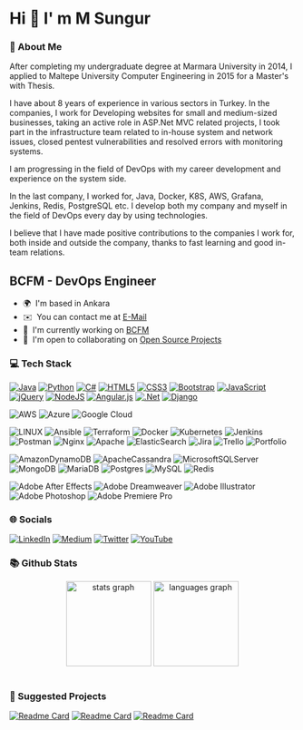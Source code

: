 
Hi 👋 I' m M Sungur
===============================

<h3>💫 About Me</h3>
After completing my undergraduate degree at Marmara University in 2014, I applied to Maltepe University Computer Engineering in 2015 for a Master's with Thesis.

I have about 8 years of experience in various sectors in Turkey. In the companies, I work for
Developing websites for small and medium-sized businesses, taking an active role in ASP.Net MVC related projects,
I took part in the infrastructure team related to in-house system and network issues, closed pentest vulnerabilities and resolved errors with monitoring systems.

I am progressing in the field of DevOps with my career development and experience on the system side.

In the last company, I worked for, Java, Docker, K8S, AWS, Grafana, Jenkins, Redis, PostgreSQL etc. I develop both my company and myself in the field of DevOps every day by using technologies.

I believe that I have made positive contributions to the companies I work for, both inside and outside the company, thanks to fast learning and good in-team relations.

BCFM - DevOps Engineer
--------------------------------------

* 🌍  I'm based in Ankara
* ✉️  You can contact me at [E-Mail](mailto:mehmetsungur90@gmail.com)
* 🚀  I'm currently working on [BCFM](https://bestcloudfor.me/)
* 🤝  I'm open to collaborating on [Open Source Projects](https://www.linux.org/)

<h3>💻 Tech Stack</h3>
<p> 
  <a href="https://www.java.com/tr/"><img src="https://img.shields.io/badge/java-%23ED8B00.svg?style=for-the-badge&amp;logo=java&amp;logoColor=white" alt="Java"></a> <a href="https://www.python.org/"><img src="https://img.shields.io/badge/python-3670A0?style=for-the-badge&amp;logo=python&amp;logoColor=ffdd54" alt="Python"></a> <a href="https://learn.microsoft.com/en-us/dotnet/csharp/"><img src="https://img.shields.io/badge/c%23-%23239120.svg?style=for-the-badge&amp;logo=c-sharp&amp;logoColor=white" alt="C#"></a> <a href="https://tr.wikipedia.org/wiki/HTML5"><img src="https://img.shields.io/badge/html5-%23E34F26.svg?style=for-the-badge&amp;logo=html5&amp;logoColor=white" alt="HTML5"></a> <a href="https://en.wikipedia.org/wiki/CSS"><img src="https://img.shields.io/badge/css3-%231572B6.svg?style=for-the-badge&amp;logo=css3&amp;logoColor=white" alt="CSS3"></a> <a href="https://getbootstrap.com/"><img src="https://img.shields.io/badge/bootstrap-%23563D7C.svg?style=for-the-badge&amp;logo=bootstrap&amp;logoColor=white" alt="Bootstrap"></a> <a href="https://www.javascript.com/"><img src="https://img.shields.io/badge/javascript-%23323330.svg?style=for-the-badge&amp;logo=javascript&amp;logoColor=%23F7DF1E" alt="JavaScript"></a> <a href="https://jquery.com/"><img src="https://img.shields.io/badge/jquery-%230769AD.svg?style=for-the-badge&amp;logo=jquery&amp;logoColor=white" alt="jQuery"></a> <a href="https://nodejs.org/en"><img src="https://img.shields.io/badge/node.js-6DA55F?style=for-the-badge&amp;logo=node.js&amp;logoColor=white" alt="NodeJS"></a> <a href="https://angularjs.org/"><img src="https://img.shields.io/badge/angular.js-%23E23237.svg?style=for-the-badge&amp;logo=angularjs&amp;logoColor=white" alt="Angular.js"></a> <a href="https://learn.microsoft.com/tr-tr/dotnet/welcome"><img src="https://img.shields.io/badge/.NET-5C2D91?style=for-the-badge&amp;logo=.net&amp;logoColor=white" alt=".Net"></a> <a href="https://www.djangoproject.com/"><img src="https://img.shields.io/badge/django-%23092E20.svg?style=for-the-badge&amp;logo=django&amp;logoColor=white" alt="Django"></a> 
  
  <img src="https://img.shields.io/badge/AWS-%23FF9900.svg?style=for-the-badge&amp;logo=amazon-aws&amp;logoColor=white" alt="AWS"> <img src="https://img.shields.io/badge/azure-%230072C6.svg?style=for-the-badge&amp;logo=azure-devops&amp;logoColor=white" alt="Azure"> <img src="https://img.shields.io/badge/Google%20Cloud-%234285F4.svg?style=for-the-badge&amp;logo=google-cloud&amp;logoColor=white" alt="Google Cloud">
  
  <img src="https://img.shields.io/badge/Linux-FCC624?style=for-the-badge&amp;logo=linux&amp;logoColor=black" alt="LINUX"> <img src="https://img.shields.io/badge/ansible-%231A1918.svg?style=for-the-badge&amp;logo=ansible&amp;logoColor=white" alt="Ansible"> <img src="https://img.shields.io/badge/terraform-%235835CC.svg?style=for-the-badge&amp;logo=terraform&amp;logoColor=white" alt="Terraform"> <img src="https://img.shields.io/badge/docker-%230db7ed.svg?style=for-the-badge&amp;logo=docker&amp;logoColor=white" alt="Docker"> <img src="https://img.shields.io/badge/kubernetes-%23326ce5.svg?style=for-the-badge&amp;logo=kubernetes&amp;logoColor=white" alt="Kubernetes"> <img src="https://img.shields.io/badge/jenkins-%232C5263.svg?style=for-the-badge&amp;logo=jenkins&amp;logoColor=white" alt="Jenkins"> <img src="https://img.shields.io/badge/Postman-FF6C37?style=for-the-badge&amp;logo=postman&amp;logoColor=white" alt="Postman"> <img src="https://img.shields.io/badge/nginx-%23009639.svg?style=for-the-badge&amp;logo=nginx&amp;logoColor=white" alt="Nginx"> <img src="https://img.shields.io/badge/apache-%23D42029.svg?style=for-the-badge&amp;logo=apache&amp;logoColor=white" alt="Apache"> <img src="https://img.shields.io/badge/-ElasticSearch-005571?style=for-the-badge&amp;logo=elasticsearch" alt="ElasticSearch"> <img src="https://img.shields.io/badge/jira-%230A0FFF.svg?style=for-the-badge&amp;logo=jira&amp;logoColor=white" alt="Jira"> <img src="https://img.shields.io/badge/Trello-%23026AA7.svg?style=for-the-badge&amp;logo=Trello&amp;logoColor=white" alt="Trello"> <img src="https://img.shields.io/badge/Portfolio-%23000000.svg?style=for-the-badge&amp;logo=firefox&amp;logoColor=#FF7139" alt="Portfolio"> 
  
  <img src="https://img.shields.io/badge/Amazon%20DynamoDB-4053D6?style=for-the-badge&amp;logo=Amazon%20DynamoDB&amp;logoColor=white" alt="AmazonDynamoDB"> <img src="https://img.shields.io/badge/cassandra-%231287B1.svg?style=for-the-badge&amp;logo=apache-cassandra&amp;logoColor=white" alt="ApacheCassandra"> <img src="https://img.shields.io/badge/Microsoft%20SQL%20Sever-CC2927?style=for-the-badge&amp;logo=microsoft%20sql%20server&amp;logoColor=white" alt="MicrosoftSQLServer"> <img src="https://img.shields.io/badge/MongoDB-%234ea94b.svg?style=for-the-badge&amp;logo=mongodb&amp;logoColor=white" alt="MongoDB"> <img src="https://img.shields.io/badge/MariaDB-003545?style=for-the-badge&amp;logo=mariadb&amp;logoColor=white" alt="MariaDB"> <img src="https://img.shields.io/badge/postgres-%23316192.svg?style=for-the-badge&amp;logo=postgresql&amp;logoColor=white" alt="Postgres"> <img src="https://img.shields.io/badge/mysql-%2300f.svg?style=for-the-badge&amp;logo=mysql&amp;logoColor=white" alt="MySQL"> <img src="https://img.shields.io/badge/redis-%23DD0031.svg?style=for-the-badge&amp;logo=redis&amp;logoColor=white" alt="Redis"> 
  
  <img src="https://img.shields.io/badge/Adobe%20After%20Effects-9999FF.svg?style=for-the-badge&amp;logo=Adobe%20After%20Effects&amp;logoColor=white" alt="Adobe After Effects"> <img src="https://img.shields.io/badge/Adobe%20Dreamweaver-FF61F6.svg?style=for-the-badge&amp;logo=Adobe%20Dreamweaver&amp;logoColor=white" alt="Adobe Dreamweaver"> <img src="https://img.shields.io/badge/adobeillustrator-%23FF9A00.svg?style=for-the-badge&amp;logo=adobeillustrator&amp;logoColor=white" alt="Adobe Illustrator"> <img src="https://img.shields.io/badge/adobephotoshop-%2331A8FF.svg?style=for-the-badge&amp;logo=adobephotoshop&amp;logoColor=white" alt="Adobe Photoshop"> <img src="https://img.shields.io/badge/Adobe%20Premiere%20Pro-9999FF.svg?style=for-the-badge&amp;logo=Adobe%20Premiere%20Pro&amp;logoColor=white" alt="Adobe Premiere Pro"> 
</p>

<h3>🌐 Socials</h3>
<p><a href="https://linkedin.com/in/mehmetsungur"><img src="https://img.shields.io/badge/LinkedIn-%230077B5.svg?logo=linkedin&amp;logoColor=white" alt="LinkedIn"></a> <a href="https://medium.com/@mehmetsungur90"><img src="https://img.shields.io/badge/Medium-12100E?logo=medium&amp;logoColor=white" alt="Medium"></a> <a href="https://twitter.com/msungur90"><img src="https://img.shields.io/badge/Twitter-%231DA1F2.svg?logo=Twitter&amp;logoColor=white" alt="Twitter"></a> <a href="https://youtube.com/@msungur"><img src="https://img.shields.io/badge/YouTube-%23FF0000.svg?logo=YouTube&amp;logoColor=white" alt="YouTube"></a></p>

<h3>📚 Github Stats</h3>
<div align="center">
  <img src="https://github-readme-stats.vercel.app/api?username=mehmetsungur&hide_title=false&hide_rank=false&show_icons=true&include_all_commits=true&count_private=true&disable_animations=false&theme=dracula&locale=en&hide_border=false" height="150" alt="stats graph"  />  <img src="https://github-readme-stats.vercel.app/api/top-langs?username=mehmetsungur&locale=en&hide_title=false&layout=compact&card_width=395&langs_count=5&theme=dracula&hide_border=false" height="150" alt="languages graph"  /><br><br>
</div>

<h3>💖 Suggested Projects</h3>
<p>
  
  [![Readme Card](https://github-readme-stats.vercel.app/api/pin/?username=mehmetsungur&repo=OM)](https://github.com/mehmetsungur/OM) [![Readme Card](https://github-readme-stats.vercel.app/api/pin/?username=mehmetsungur&repo=MyEvernote)](https://github.com/mehmetsungur/MyEvernote) [![Readme Card](https://github-readme-stats.vercel.app/api/pin/?username=mehmetsungur&repo=Terraform)](https://github.com/mehmetsungur/Terraform)
</p>
